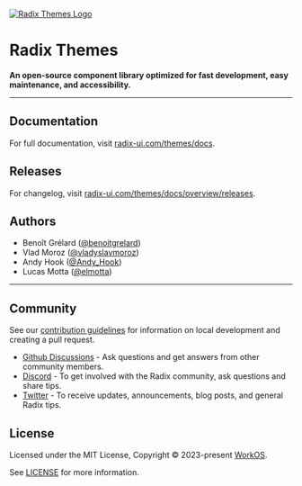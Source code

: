 [![Radix Themes Logo](https://radix-ui.com/social/themes.png)](https://radix-ui.com/themes)

# Radix Themes

**An open-source component library optimized for fast development, easy maintenance, and accessibility.**

---

## Documentation

For full documentation, visit [radix-ui.com/themes/docs](https://radix-ui.com/themes/docs).

## Releases

For changelog, visit [radix-ui.com/themes/docs/overview/releases](https://radix-ui.com/themes/docs/overview/releases).

## Authors

- Benoît Grélard ([@benoitgrelard](https://twitter.com/benoitgrelard))
- Vlad Moroz ([@vladyslavmoroz](https://twitter.com/vladyslavmoroz))
- Andy Hook ([@Andy_Hook](https://twitter.com/Andy_Hook))
- Lucas Motta ([@elmotta](https://twitter.com/elmotta))

---

## Community

See our [contribution guidelines](./.github/CONTRIBUTING.md) for information on local development and creating a pull request.

- [Github Discussions](https://github.com/radix-ui/themes/discussions) - Ask questions and get answers from other community members.
- [Discord](https://discord.com/invite/7Xb99uG) - To get involved with the Radix community, ask questions and share tips.
- [Twitter](https://twitter.com/radix_ui) - To receive updates, announcements, blog posts, and general Radix tips.

## License

Licensed under the MIT License, Copyright © 2023-present [WorkOS](https://workos.com).

See [LICENSE](./LICENSE) for more information.
